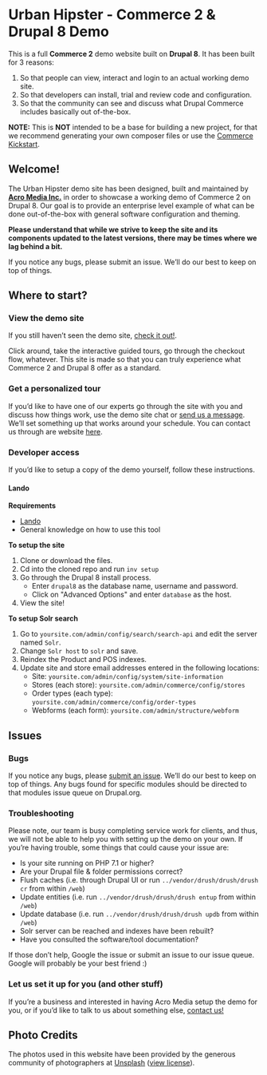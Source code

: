 # Urban Hipster - Commerce 2 & Drupal 8 Demo

This is a full __Commerce 2__ demo website built on __Drupal 8__. It has been built for 3 reasons:

1. So that people can view, interact and login to an actual working demo site.
2. So that developers can install, trial and review code and configuration.
3. So that the community can see and discuss what Drupal Commerce includes basically out of-the-box.

__NOTE:__ This is __NOT__ intended to be a base for building a new project, for that we recommend generating your own composer files or use the [Commerce Kickstart](https://www.commercekickstart.com).

## Welcome!

The Urban Hipster demo site has been designed, built and maintained by [__Acro Media Inc.__](https://www.acromedia.com) in order to showcase a working demo of Commerce 2 on Drupal 8. Our goal is to provide an enterprise level example of what can be done out-of-the-box with general software configuration and theming. 

__Please understand that while we strive to keep the site and its components updated to the latest versions, there may be times where we lag behind a bit.__

If you notice any bugs, please submit an issue. We’ll do our best to keep on top of things.

## Where to start?

### View the demo site

If you still haven’t seen the demo site, [check it out!](https://commerce.acromedia.com).

Click around, take the interactive guided tours, go through the checkout flow, whatever. This site is made so that you can truly experience what Commerce 2 and Drupal 8 offer as a standard.

### Get a personalized tour

If you’d like to have one of our experts go through the site with you and discuss how things work, use the demo site chat or [send us a message](https://www.acromedia.com/contact-us). We’ll set something up that works around your schedule. You can contact us through are website [here](https://www.acromedia.com/contact-us).

### Developer access

If you’d like to setup a copy of the demo yourself, follow these instructions.

#### Lando
__Requirements__
* [Lando](https://docs.lando.dev/)
* General knowledge on how to use this tool

__To setup the site__
1. Clone or download the files.
1. Cd into the cloned repo and run `inv setup`
1. Go through the Drupal 8 install process.
    - Enter `drupal8` as the database name, username and password.
    - Click on "Advanced Options" and enter `database` as the host.
1. View the site!

__To setup Solr search__
1. Go to `yoursite.com/admin/config/search/search-api` and edit the server named `Solr`.
1. Change `Solr host` to `solr` and save. 
1. Reindex the Product and POS indexes.
1. Update site and store email addresses entered in the following locations:
    - Site: `yoursite.com/admin/config/system/site-information`
    - Stores (each store): `yoursite.com/admin/commerce/config/stores`
    - Order types (each type): `yoursite.com/admin/commerce/config/order-types`
    - Webforms (each form): `yoursite.com/admin/structure/webform`

## Issues

### Bugs

If you notice any bugs, please [submit an issue](https://github.com/AcroMedia/commerce-demo/issues). We’ll do our best to keep on top of things. Any bugs found for specific modules should be directed to that modules issue queue on Drupal.org.

### Troubleshooting

Please note, our team is busy completing service work for clients, and thus, we will not be able to help you with setting up the demo on your own. If you’re having trouble, some things that could cause your issue are:

* Is your site running on PHP 7.1 or higher?
* Are your Drupal file & folder permissions correct?
* Flush caches (i.e. through Drupal UI or run `../vendor/drush/drush/drush cr` from within `/web`)
* Update entities (i.e. run `../vendor/drush/drush/drush entup` from within `/web`)
* Update database (i.e. run `../vendor/drush/drush/drush updb` from within `/web`)
* Solr server can be reached and indexes have been rebuilt?
* Have you consulted the software/tool documentation?

If those don’t help, Google the issue or submit an issue to our issue queue. Google will probably be your best friend :)

### Let us set it up for you (and other stuff)

If you’re a business and interested in having Acro Media setup the demo for you, or if you’d like to talk to us about something else, [contact us!](https://www.acromedia.com/contact-us)

## Photo Credits

The photos used in this website have been provided by the generous community of photographers at [Unsplash](https://unsplash.com) ([view license](https://unsplash.com/license)).
